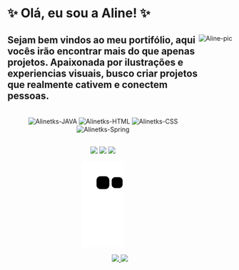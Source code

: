 # ✨ Olá, eu sou a Aline! ✨

<div align="left">
  <img alt="Aline-pic" align="right" height="400" src="https://cdn.discordapp.com/attachments/865606892297388073/935323106824843314/dbf24b9039173947ef96caea9e41f2f1-removebg-preview.png"> 
  <h2> Sejam bem vindos ao meu portifólio, aqui vocês irão encontrar mais do que apenas projetos. Apaixonada por ilustrações e experiencias visuais, busco criar projetos que realmente cativem e conectem pessoas. </h2> 
</div>

<div>      
<div style="display: inline_block" align="center"><br>
  <img align="center" alt="Alinetks-JAVA" height="30" width="70" src="https://img.shields.io/badge/Java-ED8B00?style=for-the-badge&logo=java&logoColor=white">
  <img align="center" alt="Alinetks-HTML" height="30" width="70" src="https://img.shields.io/badge/HTML5-E34F26?style=for-the-badge&logo=html5&logoColor=white">
  <img align="center" alt="Alinetks-CSS" height="30" width="70" src="https://img.shields.io/badge/CSS3-1572B6?style=for-the-badge&logo=css3&logoColor=white">
  <img align="center" alt="Alinetks-Spring" height="30" width="70" src="https://img.shields.io/badge/spring-%236DB33F.svg?&style=for-the-badge&logo=spring&logoColor=white">
</div>
  
  ## 
 
<div style="display: inline_block" align="center"> 
  <a href="https://instagram.com/alinetks" target="_blank"><img src="https://img.shields.io/badge/-Instagram-%23E4405F?style=for-the-badge&logo=instagram&logoColor=white" target="_blank"></a>
  <a href = "mailto:al.alves@outlook.com"><img src="https://img.shields.io/badge/Microsoft_Outlook-0078D4?style=for-the-badge&logo=microsoft-outlook&logoColor=white"></a>
  <a href="https://www.linkedin.com/in/aline-a-lopes/" target="_blank"><img src="https://img.shields.io/badge/-LinkedIn-%230077B5?style=for-the-badge&logo=linkedin&logoColor=white" target="_blank"></a> 
 
  ![Snake animation](https://github.com/Alinetks/Alinetks/blob/output/github-contribution-grid-snake.svg)
 
 <div>
      <a href="https://github.com/alinetks">
    <div align="center">
      <img height="180em" src="https://github-readme-stats.vercel.app/api?username=alinetks&show_icons=true&theme=tokyonight&include_all_commits=true&count_private=true"/> 
      <img height="180em" src="https://github-readme-stats.vercel.app/api/top-langs/?username=alinetks&layout=compact&langs_count=7&theme=tokyonight"/>
    </div>
        
  </div>
  
</div>
